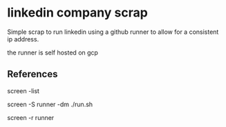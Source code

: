 # linkedin company scrap

Simple scrap to run linkedin using a github runner to allow for a consistent ip address.


the runner is self hosted on gcp

## References

screen -list 

screen -S runner -dm ./run.sh

screen -r runner

